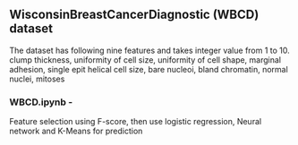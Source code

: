 ## WisconsinBreastCancerDiagnostic (WBCD) dataset
The dataset has following nine features and takes integer value from 1 to 10. 
clump thickness, 
uniformity of cell size, 
uniformity of cell shape, 
marginal adhesion, 
single epit helical cell size, 
bare nucleoi, 
bland chromatin, 
normal nuclei, 
mitoses 

### WBCD.ipynb - 
Feature selection using F-score, then use logistic regression, Neural network and K-Means for prediction 

